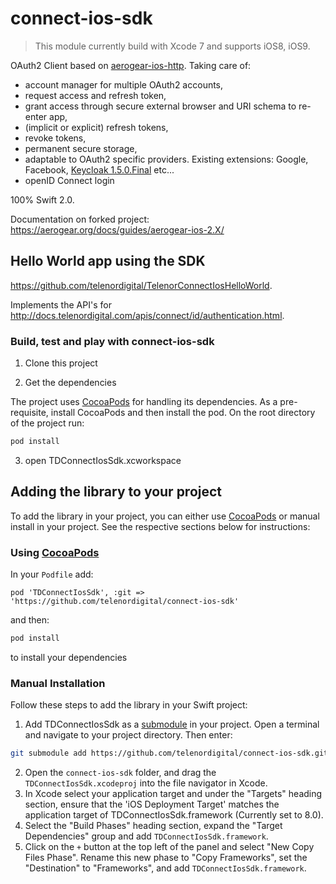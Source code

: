 # connect-ios-sdk

> This module currently build with Xcode 7 and supports iOS8, iOS9.

OAuth2 Client based on [aerogear-ios-http](https://github.com/aerogear/aerogear-ios-http). 
Taking care of: 

* account manager for multiple OAuth2 accounts,
* request access and refresh token,
* grant access through secure external browser and URI schema to re-enter app,
* (implicit or explicit) refresh tokens, 
* revoke tokens,
* permanent secure storage,
* adaptable to OAuth2 specific providers. Existing extensions: Google, Facebook, [Keycloak 1.5.0.Final](http://keycloak.jboss.org/) etc...
* openID Connect login

100% Swift 2.0.

Documentation on forked project: https://aerogear.org/docs/guides/aerogear-ios-2.X/

## Hello World app using the SDK

https://github.com/telenordigital/TelenorConnectIosHelloWorld.

Implements the API's for http://docs.telenordigital.com/apis/connect/id/authentication.html.

### Build, test and play with connect-ios-sdk

1. Clone this project

2. Get the dependencies

The project uses [CocoaPods](http://cocoapods.org) for handling its dependencies. As a pre-requisite, install CocoaPods and then install the pod. On the root directory of the project run:
```bash
pod install
```
3. open TDConnectIosSdk.xcworkspace

## Adding the library to your project 
To add the library in your project, you can either use [CocoaPods](http://cocoapods.org) or manual install in your project. See the respective sections below for instructions:

### Using [CocoaPods](http://cocoapods.org)
In your ```Podfile``` add:

```
pod 'TDConnectIosSdk', :git => 'https://github.com/telenordigital/connect-ios-sdk'
```

and then:

```bash
pod install
```

to install your dependencies

### Manual Installation
Follow these steps to add the library in your Swift project:

1. Add TDConnectIosSdk as a [submodule](http://git-scm.com/docs/git-submodule) in your project. Open a terminal and navigate to your project directory. Then enter:
```bash
git submodule add https://github.com/telenordigital/connect-ios-sdk.git
```
2. Open the `connect-ios-sdk` folder, and drag the `TDConnectIosSdk.xcodeproj` into the file navigator in Xcode.
3. In Xcode select your application target  and under the "Targets" heading section, ensure that the 'iOS  Deployment Target'  matches the application target of TDConnectIosSdk.framework (Currently set to 8.0).
5. Select the  "Build Phases"  heading section,  expand the "Target Dependencies" group and add  `TDConnectIosSdk.framework`.
7. Click on the `+` button at the top left of the panel and select "New Copy Files Phase". Rename this new phase to "Copy Frameworks", set the "Destination" to "Frameworks", and add `TDConnectIosSdk.framework`.
